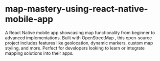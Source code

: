 # map-mastery-using-react-native-mobile-app
A React Native mobile app showcasing map functionality from beginner to advanced implementations. Built with OpenStreetMap , this open-source project includes features like geolocation, dynamic markers, custom map styling, and more. Perfect for developers looking to learn or integrate mapping solutions into their apps.
